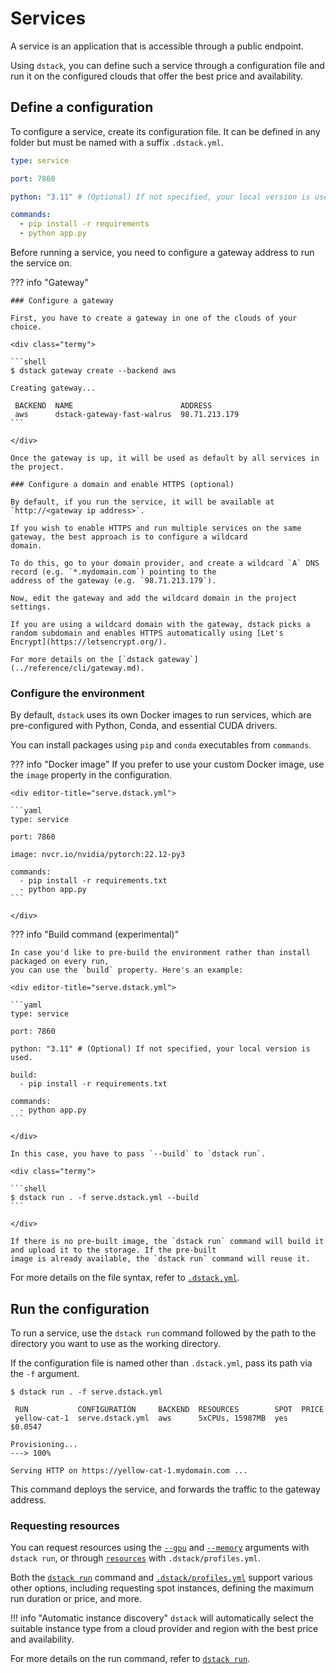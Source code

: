 # Services

A service is an application that is accessible through a public endpoint.

Using `dstack`, you can define such a service through a configuration file and run it on the
configured clouds that offer the best price and availability.

## Define a configuration

To configure a service, create its configuration file. It can be defined
in any folder but must be named with a suffix `.dstack.yml`.

<div editor-title="serve.dstack.yml"> 

```yaml
type: service

port: 7860

python: "3.11" # (Optional) If not specified, your local version is used.

commands:
  - pip install -r requirements
  - python app.py
```

</div>

Before running a service, you need to configure a gateway address to run the service on.

??? info "Gateway"

    ### Configure a gateway 

    First, you have to create a gateway in one of the clouds of your choice.
    
    <div class="termy">
    
    ```shell
    $ dstack gateway create --backend aws
    
    Creating gateway...
    
     BACKEND  NAME                        ADDRESS    
     aws      dstack-gateway-fast-walrus  98.71.213.179  
    ```
    
    </div>

    Once the gateway is up, it will be used as default by all services in the project.

    ### Configure a domain and enable HTTPS (optional)
    
    By default, if you run the service, it will be available at `http://<gateway ip address>`.
    
    If you wish to enable HTTPS and run multiple services on the same gateway, the best approach is to configure a wildcard
    domain.

    To do this, go to your domain provider, and create a wildcard `A` DNS record (e.g. `*.mydomain.com`) pointing to the 
    address of the gateway (e.g. `98.71.213.179`).
     
    Now, edit the gateway and add the wildcard domain in the project settings.
    
    If you are using a wildcard domain with the gateway, dstack picks a random subdomain and enables HTTPS automatically using [Let's
    Encrypt](https://letsencrypt.org/).
    
    For more details on the [`dstack gateway`](../reference/cli/gateway.md).

### Configure the environment

By default, `dstack` uses its own Docker images to run services, which are pre-configured with Python, Conda, and essential CUDA drivers.

You can install packages using `pip` and `conda` executables from `commands`.

??? info "Docker image"
    If you prefer to use your custom Docker image, use the `image` property in the configuration.

    <div editor-title="serve.dstack.yml">

    ```yaml
    type: service

    port: 7860
    
    image: nvcr.io/nvidia/pytorch:22.12-py3
    
    commands:
      - pip install -r requirements.txt
      - python app.py
    ```

    </div>

??? info "Build command (experimental)" 

    In case you'd like to pre-build the environment rather than install packaged on every run,
    you can use the `build` property. Here's an example:
    
    <div editor-title="serve.dstack.yml"> 
    
    ```yaml
    type: service

    port: 7860

    python: "3.11" # (Optional) If not specified, your local version is used.
    
    build:
      - pip install -r requirements.txt
    
    commands:
      - python app.py
    ```
    
    </div>

    In this case, you have to pass `--build` to `dstack run`.

    <div class="termy">
    
    ```shell
    $ dstack run . -f serve.dstack.yml --build
    ```
    
    </div>

    If there is no pre-built image, the `dstack run` command will build it and upload it to the storage. If the pre-built
    image is already available, the `dstack run` command will reuse it.

For more details on the file syntax, refer to [`.dstack.yml`](../reference/dstack.yml/service.md).

## Run the configuration

To run a service, use the `dstack run` command followed by the path to the directory you want to use as the
working directory.

If the configuration file is named other than `.dstack.yml`, pass its path via the `-f` argument.

<div class="termy">

```shell
$ dstack run . -f serve.dstack.yml

 RUN           CONFIGURATION     BACKEND  RESOURCES        SPOT  PRICE
 yellow-cat-1  serve.dstack.yml  aws      5xCPUs, 15987MB  yes  $0.0547  

Provisioning...
---> 100%

Serving HTTP on https://yellow-cat-1.mydomain.com ...
```

</div>

This command deploys the service, and forwards the traffic to the gateway address.

### Requesting resources

You can request resources using the [`--gpu`](../reference/cli/run.md#GPU) 
and [`--memory`](../reference/cli/run.md#MEMORY) arguments with `dstack run`, 
or through [`resources`](../reference/profiles.yml.md#RESOURCES) with `.dstack/profiles.yml`.

Both the [`dstack run`](../reference/cli/run.md) command and [`.dstack/profiles.yml`](../reference/profiles.yml.md)
support various other options, including requesting spot instances, defining the maximum run duration or price, and
more.

!!! info "Automatic instance discovery"
    `dstack` will automatically select the suitable instance type from a cloud provider and region with the best
    price and availability.

For more details on the run command, refer to [`dstack run`](../reference/cli/run.md).
